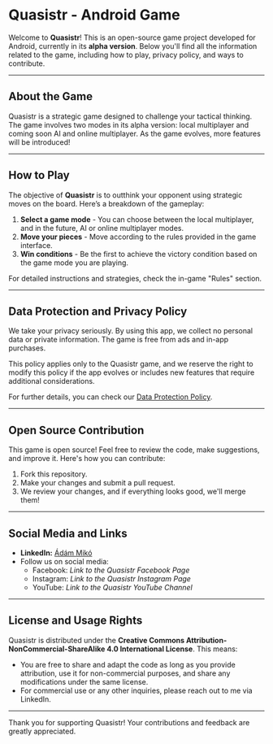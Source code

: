 # Quasistr - Android Game

Welcome to **Quasistr**! This is an open-source game project developed for Android, currently in its **alpha version**. Below you'll find all the information related to the game, including how to play, privacy policy, and ways to contribute.

---

## About the Game
Quasistr is a strategic game designed to challenge your tactical thinking. The game involves two modes in its alpha version: local multiplayer and coming soon AI and online multiplayer. As the game evolves, more features will be introduced!

---

## How to Play
The objective of **Quasistr** is to outthink your opponent using strategic moves on the board. Here’s a breakdown of the gameplay:

1. **Select a game mode** - You can choose between the local multiplayer, and in the future, AI or online multiplayer modes.
2. **Move your pieces** - Move according to the rules provided in the game interface.
3. **Win conditions** - Be the first to achieve the victory condition based on the game mode you are playing.

For detailed instructions and strategies, check the in-game "Rules" section.

---

## Data Protection and Privacy Policy

We take your privacy seriously. By using this app, we collect no personal data or private information. The game is free from ads and in-app purchases. 

This policy applies only to the Quasistr game, and we reserve the right to modify this policy if the app evolves or includes new features that require additional considerations.

For further details, you can check our [Data Protection Policy](https://github.com/MikoAdam/Quasistar/blob/master/data-policy.md).

---

## Open Source Contribution

This game is open source! Feel free to review the code, make suggestions, and improve it. Here's how you can contribute:

1. Fork this repository.
2. Make your changes and submit a pull request.
3. We review your changes, and if everything looks good, we'll merge them!

---

## Social Media and Links

- **LinkedIn:** [Ádám Mikó](https://www.linkedin.com/in/%C3%A1d%C3%A1m-mik%C3%B3/)
- Follow us on social media:
  - Facebook: *Link to the Quasistr Facebook Page*
  - Instagram: *Link to the Quasistr Instagram Page*
  - YouTube: *Link to the Quasistr YouTube Channel*

---

## License and Usage Rights

Quasistr is distributed under the **Creative Commons Attribution-NonCommercial-ShareAlike 4.0 International License**. This means:
- You are free to share and adapt the code as long as you provide attribution, use it for non-commercial purposes, and share any modifications under the same license.
- For commercial use or any other inquiries, please reach out to me via LinkedIn.

---

Thank you for supporting Quasistr! Your contributions and feedback are greatly appreciated.

